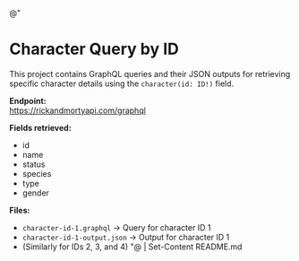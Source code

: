 @"
# Character Query by ID

This project contains GraphQL queries and their JSON outputs for retrieving specific character details using the `character(id: ID!)` field.

**Endpoint:**  
https://rickandmortyapi.com/graphql

**Fields retrieved:**
- id
- name
- status
- species
- type
- gender

**Files:**
- `character-id-1.graphql` → Query for character ID 1
- `character-id-1-output.json` → Output for character ID 1
- (Similarly for IDs 2, 3, and 4)
"@ | Set-Content README.md
